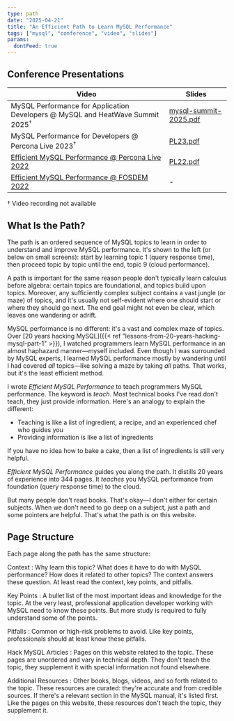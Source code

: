 ```yaml
---
type: path
date: "2025-04-21"
title: "An Efficient Path to Learn MySQL Performance"
tags: ["mysql", "conference", "video", "slides"]
params:
  dontFeed: true
---
```


## Conference Presentations 

|Video|Slides|
|-----|------|
|MySQL Performance for Application Developers @ MySQL and HeatWave Summit 2025<sup>&dagger;</sup>|[mysql-summit-2025.pdf](/mysql-summit-2025.pdf)|
|MySQL Performance for Developers @ Percona Live 2023<sup>&dagger;</sup>|[PL23.pdf](/PL23.pdf)|
|[Efficient MySQL Performance @ Percona Live 2022](https://www.youtube.com/watch?v=1C6thrnoGU0)|[PL22.pdf](/PL22.pdf)|
|[Efficient MySQL Performance @ FOSDEM 2022](https://archive.fosdem.org/2022/schedule/event/efficient_mysql/)|-|

<p>&dagger; Video recording not available</p>

## What Is the Path?

The path is an ordered sequence of MySQL topics to learn in order to understand and improve MySQL performance.
It's shown to the left (or below on small screens): start by learning topic 1 (query response time), then proceed topic by topic until the end, topic 9 (cloud performance).

A path is important for the same reason people don't typically learn calculus before algebra: certain topics are foundational, and topics build upon topics.
Moreover, any sufficiently complex subject contains a vast jungle (or maze) of topics, and it's usually not self-evident where one should start or where they should go next.
The end goal might not even be clear, which leaves one wandering or adrift.

MySQL performance is no different: it's a vast and complex maze of topics.
Over [20 years hacking MySQL]({{< ref "lessons-from-20-years-hacking-mysql-part-1" >}}), I watched programmers learn MySQL performance in an almost haphazard manner&mdash;myself included.
Even though I was surrounded by MySQL experts, I learned MySQL performance mostly by wandering until I had covered _all_ topics&mdash;like solving a maze by taking _all_ paths.
That works, but it's the least efficient method.

I wrote _Efficient MySQL Performance_ to teach programmers MySQL performance.
The keyword is _teach_.
Most technical books I've read don't teach, they just provide information.
Here's an analogy to explain the different:

* Teaching is like a list of ingredient, a recipe, and an experienced chef who guides you
* Providing information is like a list of ingredients

If you have no idea how to bake a cake, then a list of ingredients is still very helpful.

_Efficient MySQL Performance_ guides you along the path.
It distills 20 years of experience into 344 pages.
It _teaches_ you MySQL performance from foundation (query response time) to the cloud.

But many people don't read books.
That's okay&mdash;I don't either for certain subjects.
When we don't need to go deep on a subject, just a path and some pointers are helpful.
That's what the path is on this website.

## Page Structure

Each page along the path has the same structure:

Context
: Why learn this topic?
What does it have to do with MySQL performance?
How does it related to other topics?
The context answers these question.
At least read the context, key points, and pitfalls.

Key Points
: A bullet list of the most important ideas and knowledge for the topic.
At the very least, professional application developer working with MySQL need to know these points.
But more study is required to fully understand some of the points.

Pitfalls
: Common or high-risk problems to avoid.
Like key points, professionals should at least know these pitfalls.

Hack MySQL Articles
: Pages on this website related to the topic.
These pages are unordered and vary in technical depth.
They don't teach the topic, they supplement it with special information not found elsewhere.

Additional Resources
: Other books, blogs, videos, and so forth related to the topic.
These resources are curated: they're accurate and from credible sources.
If there's a relevant section in the MySQL manual, it's listed first.
Like the pages on this website, these resources don't teach the topic, they supplement it.
